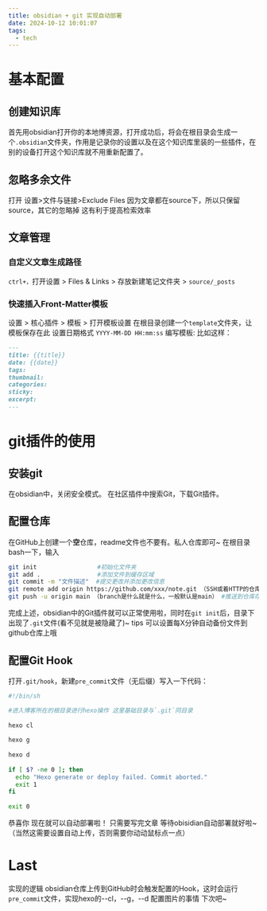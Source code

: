 ```yaml
---
title: obsidian + git 实现自动部署
date: 2024-10-12 10:01:07
tags:
  - tech
---
```


# 基本配置

## 创建知识库

首先用obsidian打开你的本地博资源，打开成功后，将会在根目录会生成一个`.obsidian`文件夹，作用是记录你的设置以及在这个知识库里装的一些插件，在别的设备打开这个知识库就不用重新配置了。

## 忽略多余文件

打开 设置>文件与链接>Exclude Files
因为文章都在source下，所以只保留source，其它的忽略掉
这有利于提高检索效率

## 文章管理

### 自定义文章生成路径

`ctrl+，`打开设置 > Files & Links > 存放新建笔记文件夹 > `source/_posts`

### 快速插入Front-Matter模板

设置 > 核心插件 >  模板 > 打开模板设置 
在根目录创建一个`template`文件夹，让模板保存在此
设置日期格式 `YYYY-MM-DD HH:mm:ss`
编写模板:
比如这样：

```markdown
---
title: {{title}}
date: {{date}}
tags:
thumbnail: 
categories:
sticky: 
excerpt: 
---
```

# git插件的使用

## 安装git

在obsidian中，关闭安全模式。
在社区插件中搜索Git，下载Git插件。

## 配置仓库

在GitHub上创建一个**空**仓库，readme文件也不要有。私人仓库即可~
在根目录bash一下，输入

```bash
git init                 #初始化文件夹  
git add .                #添加文件到缓存区域  
git commit -m "文件描述"  #提交更改并添加更改信息  
git remote add origin https://github.com/xxx/note.git （SSH或着HTTP的仓库链接）  
git push -u origin main （branch是什么就是什么，一般默认是main） #推送到仓库存储
```

完成上述，obsidian中的Git插件就可以正常使用啦，同时在`git init`后，目录下出现了`.git`文件(看不见就是被隐藏了)~
tips 可以设置每X分钟自动备份文件到github仓库上哦

## 配置Git Hook

打开`.git/hook`，新建`pre_commit`文件（无后缀）写入一下代码：

```sh
#!/bin/sh

#进入博客所在的根目录进行hexo操作 这里基础目录与`.git`同目录
  
hexo cl  
  
hexo g  
  
hexo d  
  
if [ $? -ne 0 ]; then  
  echo "Hexo generate or deploy failed. Commit aborted."  
  exit 1  
fi  
  
exit 0
```

恭喜你 现在就可以自动部署啦！
只需要写完文章 等待obisidian自动部署就好啦~（当然这需要设置自动上传，否则需要你动动鼠标点一点）

# Last

实现的逻辑 obsidian仓库上传到GitHub时会触发配置的Hook，这时会运行`pre_commit`文件，实现hexo的--cl，--g，--d
配置图片的事情 下次吧~